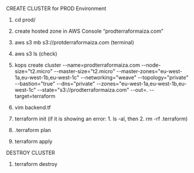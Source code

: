 
CREATE CLUSTER for PROD Environment

1. cd prod/

2. create hosted zone in AWS Console “prodterraformaiza.com”

3. aws s3 mb s3://protderraformaiza.com  (terminal)

4. aws s3 ls  (check)

5. kops create cluster --name=prodterraformaiza.com --node-size="t2.micro" --master-size="t2.micro" --master-zones="eu-west-1a,eu-west-1b,eu-west-1c" --networking="weave" --topology="private" --bastion="true" --dns="private" --zones="eu-west-1a,eu-west-1b,eu-west-1c" --state="s3://prodterraformaiza.com" --out=. --target=terraform

7. vim backend.tf

8. terraform init (if it is showing an error: 1. ls -al, then 2. rm -rf .terraform)

9. .terraform plan

10. terraform apply


DESTROY CLUSTER

1. terraform destroy
